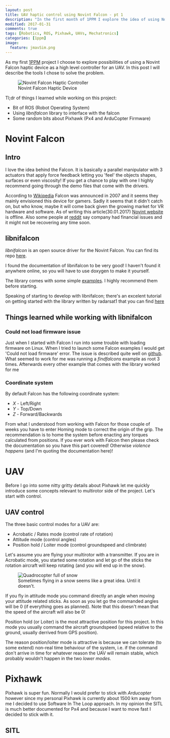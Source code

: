 ```yaml
---
layout: post
title: UAV haptic control using Novint Falcon - pt 1
description: "In the first month of 1PPM I explore the idea of using Novint Falcon as a UAV controller"
modified: 2017-01-31
comments: true
tags: [Robotics, ROS, Pixhawk, UAVs, Mechatronics]
categories: [1ppm]
image:
  feature: jmavSim.png
---
```


As my first [1PPM]({{site.url}}/1ppm/12-Technical-Challanges/) project I choose to explore possibilities of using a Novint Falcon haptic device as a high level controller for an UAV. In this post I will describe the tools I chose to solve the problem. 

<figure class="half center">
  <img src="{{site.url}}/images/Novint_Falcon.jpg" alt="Novint Falcon Haptic Controller">
	<figcaption>Novint Falcon Haptic Device</figcaption>
</figure>

Tl;dr of things I learned while working on this project:

* Bit of ROS (Robot Operating System)
* Using _libnifalcon_ library to interface with the falcon
* Some random bits about Pixhawk (Px4 and ArduCopter Firmware)

<!-- more -->

# Novint Falcon

## Intro

I love the idea behind the Falcon. It is basically a parallel manipulator with 3 actuators that apply force feedback letting you 'feel' the objects shapes, surfaces or even viscosity! If you get a chance to play with one I highly recommend going through the demo files that come with the drivers. 

According to [Wikipedia](https://en.wikipedia.org/wiki/Novint_Technologies) Falcon was announced in 2007 and it seems they mainly envisioned this device for gamers. Sadly it seems that it didn't catch on, but who know, maybe it will come back given the growing market for VR hardware and software. As of writing this article(30.01.2017) [Novint website](http://www.novint.com/) is offline. Also some people at [reddit](https://www.reddit.com/r/oculus/comments/1wibk9/what_happened_to_the_novint_falcon/) say company had financial issues and it might not be recovering any time soon.

## libnifalcon

*libnifalcon* is an open source driver for the Novint Falcon. You can find its repo [here](https://github.com/libnifalcon/libnifalcon). 

I found the documentation of libnifalcon to be very good! I haven't found it anywhere online, so you will have to use doxygen to make it yourself. 

The library comes with some simple [examples](https://github.com/libnifalcon/libnifalcon/tree/master/examples). I highly recommend them before starting. 

Speaking of starting to develop with libnifalcon; there's an excelent tutorial on getting started with the library written by radarsat1 that you can find [here](https://github.com/radarsat1/dimple/blob/master/doc/novint_falcon_howto.md)

## Things learned while working with libnifalcon

### Could not load firmware issue

Just when I started with Falcon I run into some trouble with loading firmware on Linux. When I tried to launch some Falcon examples I would get 'Could not load firmware' error. The issue is described quite well on [github](https://github.com/libnifalcon/libnifalcon/issues/45). What seemed to work for me was running a _findfalcons_ example as root 3 times. Afterwards every other example that comes with the library worked for me

### Coordinate system

By default Falcon has the following coordinate system:

* *X* - Left/Right 
* *Y* - Top/Down 
* *Z* - Forward/Backwards

From what I understood from working with Falcon for those couple of weeks you have to enter Homing mode to correct the origin of the grip. The recommendation is to home the system before enacting any torques calculated from positions. If you ever work with Falcon then please check the documentation so you have this part covered! Otherwise *violence happens* (and I'm quoting the documentation here)!

# UAV 

Before I go into some nitty gritty details about Pixhawk let me quickly introduce some concepts relevant to multirotor side of the project. Let's start with control.

## UAV control

The three basic control modes for a UAV are:

* Acrobatic / Rates mode (control rate of rotation)
* Attitude mode (control angles)
* Position hold / Loiter mode (control groundspeed and climbrate)

Let's assume you are flying your multirotor with a transmitter. If you are in Acrobatic mode, you started some rotation and let go of the sticks the rotation aircraft will keep rotating (and you will end up in the snow).


<figure class="half center">
  <img src="{{site.url}}/images/quad_snow.jpg" alt="Quadrocopter full of snow">
	<figcaption>Sometimes flying in a snow seems like a great idea. Until it doesn't. </figcaption>
</figure>

If you fly in attitude mode you command directly an angle when moving your attitude related sticks. As soon as you let go the commanded angles will be 0 (if everything goes as planned). Note that this doesn't mean that the speed of the aircraft will also be 0!

Position hold (or Loiter) is the most attractive position for this project. In this mode you usually command the aircraft groundspeed (speed relative to the ground, usually derrived from GPS position). 

The reason position/loiter mode is attractive is because we can tolerate (to some extend) non-real time behaviour of the system, i.e. if the command don't arrive in time for whatever reason the UAV will remain stable, which probably wouldn't happen in the two _lower modes_. 

# Pixhawk

Pixhawk is super fun. Normally I would prefer to stick with *Arducopter* however since my personal Pixhawk is currently about 1500 km away from me I decided to use Software In The Loop approach. In my opinion the SITL is much better documented for Px4 and because I want to move fast I decided to stick with it.


## SITL
